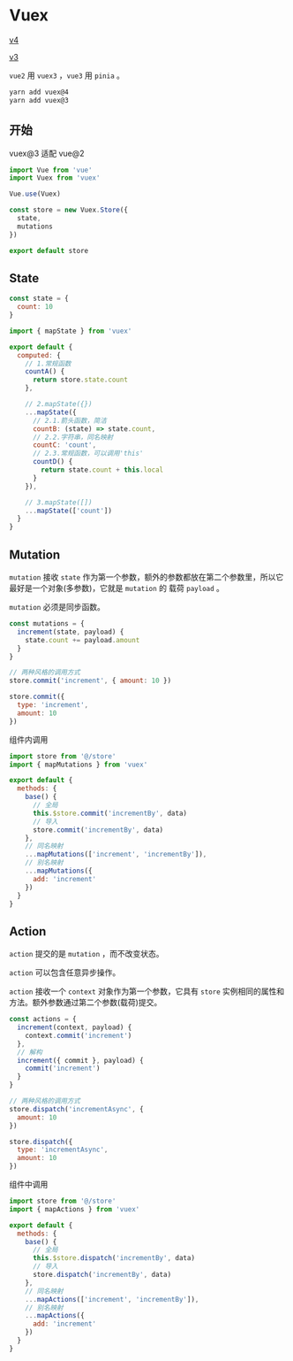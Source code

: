 # Vuex

[v4](https://vuex.vuejs.org/zh/)

[v3](https://v3.vuex.vuejs.org/zh/)

`vue2` 用 `vuex3` ，`vue3` 用 `pinia` 。

```sh
yarn add vuex@4
yarn add vuex@3
```

## 开始

vuex@3 适配 vue@2

```js
import Vue from 'vue'
import Vuex from 'vuex'

Vue.use(Vuex)

const store = new Vuex.Store({
  state,
  mutations
})

export default store
```

## State

```js
const state = {
  count: 10
}
```

```js
import { mapState } from 'vuex'

export default {
  computed: {
    // 1.常规函数
    countA() {
      return store.state.count
    },

    // 2.mapState({})
    ...mapState({
      // 2.1.箭头函数，简洁
      countB: (state) => state.count,
      // 2.2.字符串，同名映射
      countC: 'count',
      // 2.3.常规函数，可以调用'this'
      countD() {
        return state.count + this.local
      }
    }),

    // 3.mapState([])
    ...mapState(['count'])
  }
}
```

## Mutation

`mutation` 接收 `state` 作为第一个参数，额外的参数都放在第二个参数里，所以它最好是一个对象(多参数)，它就是 `mutation` 的 载荷 `payload` 。

`mutation` 必须是同步函数。

```js
const mutations = {
  increment(state, payload) {
    state.count += payload.amount
  }
}

// 两种风格的调用方式
store.commit('increment', { amount: 10 })

store.commit({
  type: 'increment',
  amount: 10
})
```

组件内调用

```js
import store from '@/store'
import { mapMutations } from 'vuex'

export default {
  methods: {
    base() {
      // 全局
      this.$store.commit('incrementBy', data)
      // 导入
      store.commit('incrementBy', data)
    },
    // 同名映射
    ...mapMutations(['increment', 'incrementBy']),
    // 别名映射
    ...mapMutations({
      add: 'increment'
    })
  }
}
```

## Action

`action` 提交的是 `mutation` ，而不改变状态。

`action` 可以包含任意异步操作。

`action` 接收一个 `context` 对象作为第一个参数，它具有 `store` 实例相同的属性和方法。额外参数通过第二个参数(载荷)提交。

```js
const actions = {
  increment(context, payload) {
    context.commit('increment')
  },
  // 解构
  increment({ commit }, payload) {
    commit('increment')
  }
}

// 两种风格的调用方式
store.dispatch('incrementAsync', {
  amount: 10
})

store.dispatch({
  type: 'incrementAsync',
  amount: 10
})
```

组件中调用

```js
import store from '@/store'
import { mapActions } from 'vuex'

export default {
  methods: {
    base() {
      // 全局
      this.$store.dispatch('incrementBy', data)
      // 导入
      store.dispatch('incrementBy', data)
    },
    // 同名映射
    ...mapActions(['increment', 'incrementBy']),
    // 别名映射
    ...mapActions({
      add: 'increment'
    })
  }
}
```
